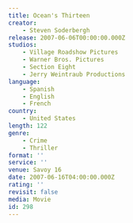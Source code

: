```yaml
---
title: Ocean's Thirteen
creator:
    - Steven Soderbergh
release: 2007-06-06T00:00:00.000Z
studios:
    - Village Roadshow Pictures
    - Warner Bros. Pictures
    - Section Eight
    - Jerry Weintraub Productions
language:
    - Spanish
    - English
    - French
country:
    - United States
length: 122
genre:
    - Crime
    - Thriller
format: ''
service: ''
venue: Savoy 16
date: 2007-06-16T04:00:00.000Z
rating: ''
revisit: false
media: Movie
id: 298
---
```



